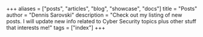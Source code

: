 +++
aliases = ["posts", "articles", "blog", "showcase", "docs"]
title = "Posts"
author = "Dennis Sarovski"
description = "Check out my listing of new posts. I will update new info related to Cyber Security topics plus other stuff that interests me!"
tags = ["index"]
+++

